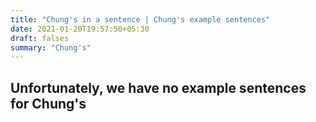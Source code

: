 ```yaml
---
title: "Chung's in a sentence | Chung's example sentences"
date: 2021-01-20T19:57:50+05:30
draft: falses
summary: "Chung's"
---
```

## Unfortunately, we have no example sentences for Chung's                 

